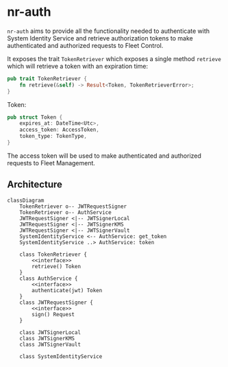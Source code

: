 # nr-auth

`nr-auth` aims to provide all the functionality needed to authenticate with System Identity Service and retrieve
authorization tokens to make authenticated and authorized requests to Fleet Control.

It exposes the trait `TokenRetriever` which exposes a single method `retrieve` which will retrieve a token with
an expiration time:

```rust
pub trait TokenRetriever {
    fn retrieve(&self) -> Result<Token, TokenRetrieverError>;
}
```

Token:

```rust
pub struct Token {
    expires_at: DateTime<Utc>,
    access_token: AccessToken,
    token_type: TokenType,
}
```

The access token will be used to make authenticated and authorized requests to Fleet Management.

## Architecture

```mermaid
classDiagram
    TokenRetriever o-- JWTRequestSigner
    TokenRetriever o-- AuthService
    JWTRequestSigner <|-- JWTSignerLocal
    JWTRequestSigner <|-- JWTSignerKMS
    JWTRequestSigner <|-- JWTSignerVault
    SystemIdentityService <-- AuthService: get_token
    SystemIdentityService ..> AuthService: token

    class TokenRetriever {
        <<interface>>
        retrieve() Token
    }
    class AuthService {
        <<interface>>
        authenticate(jwt) Token
    }
    class JWTRequestSigner {
        <<interface>>
        sign() Request
    }

    class JWTSignerLocal
    class JWTSignerKMS
    class JWTSignerVault

    class SystemIdentityService